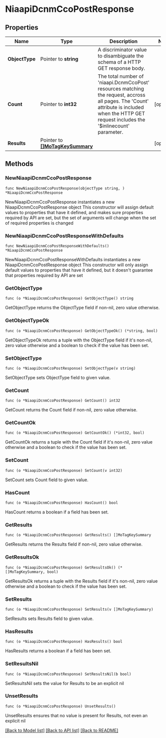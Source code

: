 # NiaapiDcnmCcoPostResponse

## Properties

Name | Type | Description | Notes
------------ | ------------- | ------------- | -------------
**ObjectType** | Pointer to **string** | A discriminator value to disambiguate the schema of a HTTP GET response body. | 
**Count** | Pointer to **int32** | The total number of &#39;niaapi.DcnmCcoPost&#39; resources matching the request, accross all pages. The &#39;Count&#39; attribute is included when the HTTP GET request includes the &#39;$inlinecount&#39; parameter. | [optional] 
**Results** | Pointer to [**[]MoTagKeySummary**](mo.TagKeySummary.md) |  | [optional] 

## Methods

### NewNiaapiDcnmCcoPostResponse

`func NewNiaapiDcnmCcoPostResponse(objectType string, ) *NiaapiDcnmCcoPostResponse`

NewNiaapiDcnmCcoPostResponse instantiates a new NiaapiDcnmCcoPostResponse object
This constructor will assign default values to properties that have it defined,
and makes sure properties required by API are set, but the set of arguments
will change when the set of required properties is changed

### NewNiaapiDcnmCcoPostResponseWithDefaults

`func NewNiaapiDcnmCcoPostResponseWithDefaults() *NiaapiDcnmCcoPostResponse`

NewNiaapiDcnmCcoPostResponseWithDefaults instantiates a new NiaapiDcnmCcoPostResponse object
This constructor will only assign default values to properties that have it defined,
but it doesn't guarantee that properties required by API are set

### GetObjectType

`func (o *NiaapiDcnmCcoPostResponse) GetObjectType() string`

GetObjectType returns the ObjectType field if non-nil, zero value otherwise.

### GetObjectTypeOk

`func (o *NiaapiDcnmCcoPostResponse) GetObjectTypeOk() (*string, bool)`

GetObjectTypeOk returns a tuple with the ObjectType field if it's non-nil, zero value otherwise
and a boolean to check if the value has been set.

### SetObjectType

`func (o *NiaapiDcnmCcoPostResponse) SetObjectType(v string)`

SetObjectType sets ObjectType field to given value.


### GetCount

`func (o *NiaapiDcnmCcoPostResponse) GetCount() int32`

GetCount returns the Count field if non-nil, zero value otherwise.

### GetCountOk

`func (o *NiaapiDcnmCcoPostResponse) GetCountOk() (*int32, bool)`

GetCountOk returns a tuple with the Count field if it's non-nil, zero value otherwise
and a boolean to check if the value has been set.

### SetCount

`func (o *NiaapiDcnmCcoPostResponse) SetCount(v int32)`

SetCount sets Count field to given value.

### HasCount

`func (o *NiaapiDcnmCcoPostResponse) HasCount() bool`

HasCount returns a boolean if a field has been set.

### GetResults

`func (o *NiaapiDcnmCcoPostResponse) GetResults() []MoTagKeySummary`

GetResults returns the Results field if non-nil, zero value otherwise.

### GetResultsOk

`func (o *NiaapiDcnmCcoPostResponse) GetResultsOk() (*[]MoTagKeySummary, bool)`

GetResultsOk returns a tuple with the Results field if it's non-nil, zero value otherwise
and a boolean to check if the value has been set.

### SetResults

`func (o *NiaapiDcnmCcoPostResponse) SetResults(v []MoTagKeySummary)`

SetResults sets Results field to given value.

### HasResults

`func (o *NiaapiDcnmCcoPostResponse) HasResults() bool`

HasResults returns a boolean if a field has been set.

### SetResultsNil

`func (o *NiaapiDcnmCcoPostResponse) SetResultsNil(b bool)`

 SetResultsNil sets the value for Results to be an explicit nil

### UnsetResults
`func (o *NiaapiDcnmCcoPostResponse) UnsetResults()`

UnsetResults ensures that no value is present for Results, not even an explicit nil

[[Back to Model list]](../README.md#documentation-for-models) [[Back to API list]](../README.md#documentation-for-api-endpoints) [[Back to README]](../README.md)


